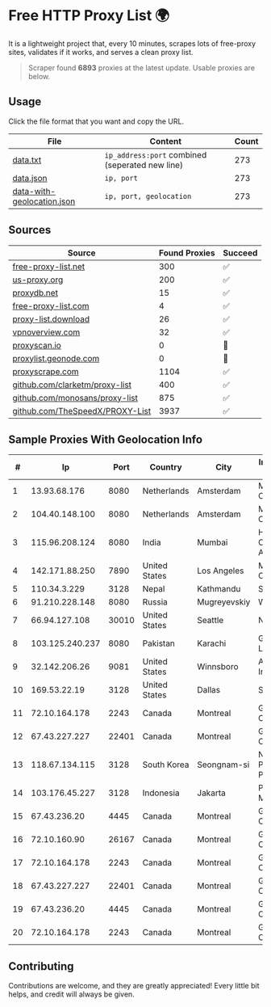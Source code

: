 
# Free HTTP Proxy List 🌍

It is a lightweight project that, every 10 minutes, scrapes lots of free-proxy sites, validates if it works, and serves a clean proxy list.


> Scraper found **6893** proxies at the latest update. Usable proxies are below.

## Usage

Click the file format that you want and copy the URL.


|File|Content|Count|
|----|-------|-----|
|[data.txt](https://raw.githubusercontent.com/themiralay/Proxy-List-World/master/data.txt)|`ip_address:port` combined (seperated new line)|273|
|[data.json](https://raw.githubusercontent.com/themiralay/Proxy-List-World/master/data.json)|`ip, port`|273|
|[data-with-geolocation.json](https://raw.githubusercontent.com/themiralay/Proxy-List-World/master/data-with-geolocation.json)|`ip, port, geolocation`|273|

## Sources

|Source|Found Proxies|Succeed|
|------|-------------|-------|
|[free-proxy-list.net](https://free-proxy-list.net)|300|✅|
|[us-proxy.org](https://www.us-proxy.org)|200|✅|
|[proxydb.net](http://proxydb.net)|15|✅|
|[free-proxy-list.com](https://free-proxy-list.com/?page=&port=&type%5B%5D=http&type%5B%5D=https&up_time=0&search=Search)|4|✅|
|[proxy-list.download](https://www.proxy-list.download/HTTP)|26|✅|
|[vpnoverview.com](https://vpnoverview.com/privacy/anonymous-browsing/free-proxy-servers)|32|✅|
|[proxyscan.io](https://www.proxyscan.io)|0|🚫|
|[proxylist.geonode.com](https://proxylist.geonode.com/api/proxy-list?limit=300&page=1&sort_by=lastChecked&sort_type=desc&protocols=http,https)|0|🚫|
|[proxyscrape.com](https://api.proxyscrape.com/v2/?request=displayproxies&protocol=http&timeout=10000&country=all&ssl=all&anonymity=all)|1104|✅|
|[github.com/clarketm/proxy-list](https://raw.githubusercontent.com/clarketm/proxy-list/master/proxy-list-raw.txt)|400|✅|
|[github.com/monosans/proxy-list](https://raw.githubusercontent.com/monosans/proxy-list/main/proxies/http.txt)|875|✅|
|[github.com/TheSpeedX/PROXY-List](https://raw.githubusercontent.com/TheSpeedX/PROXY-List/master/http.txt)|3937|✅|


## Sample Proxies With Geolocation Info

|#|Ip|Port|Country|City|Internet Service Provider|
|-|--|----|-------|----|-------------------------|
|1|13.93.68.176|8080|Netherlands|Amsterdam|Microsoft Corporation|
|2|104.40.148.100|8080|Netherlands|Amsterdam|Microsoft Corporation|
|3|115.96.208.124|8080|India|Mumbai|Hathway IP over Cable Internet Access|
|4|142.171.88.250|7890|United States|Los Angeles|Multacom Corporation|
|5|110.34.3.229|3128|Nepal|Kathmandu|SUBISU C7|
|6|91.210.228.148|8080|Russia|Mugreyevskiy|Westlan LTD|
|7|66.94.127.108|30010|United States|Seattle|Nubes, LLC|
|8|103.125.240.237|8080|Pakistan|Karachi|GCS (Private) Limited|
|9|32.142.206.26|9081|United States|Winnsboro|AT&T Services, Inc.|
|10|169.53.22.19|3128|United States|Dallas|SoftLayer|
|11|72.10.164.178|2243|Canada|Montreal|GloboTech Communications|
|12|67.43.227.227|22401|Canada|Montreal|GloboTech Communications|
|13|118.67.134.115|3128|South Korea|Seongnam-si|Naver Business Platform Asia Pacific Pte. Ltd.|
|14|103.176.45.227|3128|Indonesia|Jakarta|PT Era Digital Media|
|15|67.43.236.20|4445|Canada|Montreal|GloboTech Communications|
|16|72.10.160.90|26167|Canada|Montreal|GloboTech Communications|
|17|72.10.164.178|2243|Canada|Montreal|GloboTech Communications|
|18|67.43.227.227|22401|Canada|Montreal|GloboTech Communications|
|19|67.43.236.20|4445|Canada|Montreal|GloboTech Communications|
|20|72.10.164.178|2243|Canada|Montreal|GloboTech Communications|



## Contributing

Contributions are welcome, and they are greatly appreciated! Every
little bit helps, and credit will always be given.

